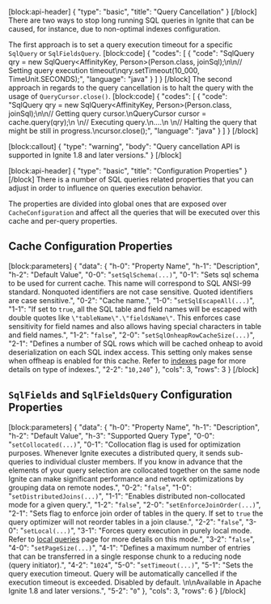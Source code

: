 [block:api-header]
{
  "type": "basic",
  "title": "Query Cancellation"
}
[/block]
There are two ways to stop long running SQL queries in Ignite that can be caused, for instance, due to non-optimal indexes configuration.

The first approach is to set a query execution timeout for a specific `SqlQuery` or `SqlFieldsQuery`.
[block:code]
{
  "codes": [
    {
      "code": "SqlQuery qry = new SqlQuery<AffinityKey<Long>, Person>(Person.class, joinSql);\n\n// Setting query execution timeout\nqry.setTimeout(10_000, TimeUnit.SECONDS);",
      "language": "java"
    }
  ]
}
[/block]
The second approach in regards to the query cancellation is to halt the query with the usage of `QueryCursor.close()`.
[block:code]
{
  "codes": [
    {
      "code": "SqlQuery qry = new SqlQuery<AffinityKey<Long>, Person>(Person.class, joinSql);\n\n// Getting query cursor.\nQueryCursor<List> cursor = cache.query(qry);\n        \n// Executing query.\n....\n        \n// Halting the query that might be still in progress.\ncursor.close();",
      "language": "java"
    }
  ]
}
[/block]

[block:callout]
{
  "type": "warning",
  "body": "Query cancellation API is supported in Ignite 1.8 and later versions."
}
[/block]

[block:api-header]
{
  "type": "basic",
  "title": "Configuration Properties"
}
[/block]
There is a number of SQL queries related properties that you can adjust in order to influence on queries execution behavior.

The properties are divided into global ones that are exposed over `CacheConfiguration` and affect all the queries that will be executed over this cache and per-query properties.

## Cache Configuration Properties
 
[block:parameters]
{
  "data": {
    "h-0": "Property Name",
    "h-1": "Description",
    "h-2": "Default Value",
    "0-0": "`setSqlSchema(...)`",
    "0-1": "Sets sql schema to be used for current cache. This name will correspond to SQL ANSI-99 standard. Nonquoted identifiers are not case sensitive. Quoted identifiers are case sensitive.",
    "0-2": "Cache name.",
    "1-0": "`setSqlEscapeAll(...)`",
    "1-1": "If set to `true`, all the SQL table and field names will be escaped with double quotes like `\"tableName\".\"fieldsName\"`. This enforces case sensitivity for field names and also allows having special characters in table and field names.",
    "1-2": "`false`",
    "2-0": "`setSqlOnheapRowCacheSize(...)`",
    "2-1": "Defines a number of SQL rows which will be cached onheap to avoid deserialization on each SQL index access. This setting only makes sense when offheap is enabled for this cache. Refer to [indexes](doc:indexes) page for more details on type of indexes.",
    "2-2": "`10,240`"
  },
  "cols": 3,
  "rows": 3
}
[/block]
## `SqlFields` and `SqlFieldsQuery` Configuration Properties
[block:parameters]
{
  "data": {
    "h-0": "Property Name",
    "h-1": "Description",
    "h-2": "Default Value",
    "h-3": "Supported Query Type",
    "0-0": "`setCollocated(...)`",
    "0-1": "Collocation flag is used for optimization purposes. Whenever Ignite executes a distributed query, it sends sub-queries to individual cluster members. If you know in advance that the elements of your query selection are collocated together on the same node Ignite can make significant performance and network optimizations by grouping data on remote nodes.",
    "0-2": "`false`",
    "1-0": "`setDistributedJoins(...)`",
    "1-1": "Enables distributed non-collocated mode for a given query.",
    "1-2": "`false`",
    "2-0": "`setEnforceJoinOrder(...)`",
    "2-1": "Sets flag to enforce join order of tables in the query. If set to `true`  the query optimizer will not reorder tables in a join clause.",
    "2-2": "`false`",
    "3-0": "`setLocal(...)`",
    "3-1": "Forces query execution in purely local mode. Refer to [local queries](doc:local-queries) page for more details on this mode.",
    "3-2": "`false`",
    "4-0": "`setPageSize(...)`",
    "4-1": "Defines a maximum number of entries that can be transferred in a single response chunk to a reducing node (query initiator).",
    "4-2": "`1024`",
    "5-0": "`setTimeout(...)`",
    "5-1": "Sets the query execution timeout. Query will be automatically cancelled if the execution timeout is exceeded. Disabled by default. \n\nAvailable in Apache Ignite 1.8 and later versions.",
    "5-2": "`0`"
  },
  "cols": 3,
  "rows": 6
}
[/block]